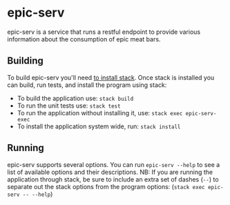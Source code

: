 # epic-serv

epic-serv is a service that runs a restful endpoint to provide various
information about the consumption of epic meat bars.

## Building

To build epic-serv you'll
need [to install stack](https://docs.haskellstack.org/en/stable/README/).  Once
stack is installed you can build, run tests, and install the program using
stack:

 - To build the application use: `stack build`
 - To run the unit tests use: `stack test`
 - To run the application without installing it, use: `stack exec epic-serv-exec`
 - To install the application system wide, run: `stack install`

## Running

epic-serv supports several options.  You can run `epic-serv --help` to see a
list of available options and their descriptions.  NB: If you are running the
application through stack, be sure to include an extra set of dashes (`--`) to
separate out the stack options from the program options: (`stack exec epic-serv
-- --help`)
